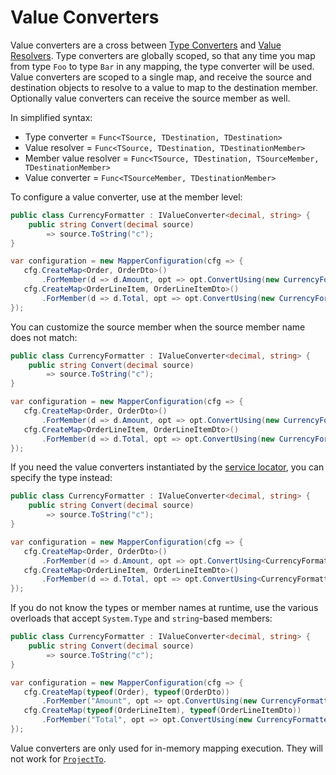 # Value Converters

Value converters are a cross between [Type Converters](Custom-type-converters.html) and [Value Resolvers](Custom-value-resolvers.html). Type converters are globally scoped, so that any time you map from type `Foo` to type `Bar` in any mapping, the type converter will be used. Value converters are scoped to a single map, and receive the source and destination objects to resolve to a value to map to the destination member. Optionally value converters can receive the source member as well.

In simplified syntax:

 - Type converter = `Func<TSource, TDestination, TDestination>`
 - Value resolver = `Func<TSource, TDestination, TDestinationMember>`
 - Member value resolver = `Func<TSource, TDestination, TSourceMember, TDestinationMember>`
 - Value converter = `Func<TSourceMember, TDestinationMember>`

 To configure a value converter, use at the member level:

 ```c#
 public class CurrencyFormatter : IValueConverter<decimal, string> {
     public string Convert(decimal source)
         => source.ToString("c");
 }

 var configuration = new MapperConfiguration(cfg => {
    cfg.CreateMap<Order, OrderDto>()
        .ForMember(d => d.Amount, opt => opt.ConvertUsing(new CurrencyFormatter()));
    cfg.CreateMap<OrderLineItem, OrderLineItemDto>()
        .ForMember(d => d.Total, opt => opt.ConvertUsing(new CurrencyFormatter()));
 });
 ```

You can customize the source member when the source member name does not match:

 ```c#
 public class CurrencyFormatter : IValueConverter<decimal, string> {
     public string Convert(decimal source)
         => source.ToString("c");
 }

 var configuration = new MapperConfiguration(cfg => {
    cfg.CreateMap<Order, OrderDto>()
        .ForMember(d => d.Amount, opt => opt.ConvertUsing(new CurrencyFormatter(), src => src.OrderAmount));
    cfg.CreateMap<OrderLineItem, OrderLineItemDto>()
        .ForMember(d => d.Total, opt => opt.ConvertUsing(new CurrencyFormatter(), src => src.LITotal));
 });
 ```

If you need the value converters instantiated by the [service locator](Dependency-injection.html), you can specify the type instead:

 ```c#
 public class CurrencyFormatter : IValueConverter<decimal, string> {
     public string Convert(decimal source)
         => source.ToString("c");
 }

 var configuration = new MapperConfiguration(cfg => {
    cfg.CreateMap<Order, OrderDto>()
        .ForMember(d => d.Amount, opt => opt.ConvertUsing<CurrencyFormatter, decimal>());
    cfg.CreateMap<OrderLineItem, OrderLineItemDto>()
        .ForMember(d => d.Total, opt => opt.ConvertUsing<CurrencyFormatter, decimal>());
 });
 ```

If you do not know the types or member names at runtime, use the various overloads that accept `System.Type` and `string`-based members:

 ```c#
 public class CurrencyFormatter : IValueConverter<decimal, string> {
     public string Convert(decimal source)
         => source.ToString("c");
 }

 var configuration = new MapperConfiguration(cfg => {
    cfg.CreateMap(typeof(Order), typeof(OrderDto))
        .ForMember("Amount", opt => opt.ConvertUsing(new CurrencyFormatter(), "OrderAmount"));
    cfg.CreateMap(typeof(OrderLineItem), typeof(OrderLineItemDto))
        .ForMember("Total", opt => opt.ConvertUsing(new CurrencyFormatter(), "LITotal"));
 });
 ```

 Value converters are only used for in-memory mapping execution. They will not work for [`ProjectTo`](Queryable-Extensions.html).
